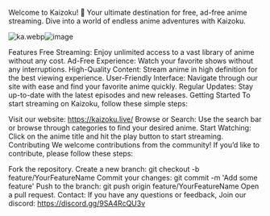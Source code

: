 Welcome to Kaizoku! 🎉 Your ultimate destination for free, ad-free anime streaming. Dive into a world of endless anime adventures with Kaizoku.


<img src="blob:chrome-untrusted://media-app/321ce309-4e5c-426e-9417-285a94f24a84" alt="ka.webp"/>![image](https://github.com/user-attachments/assets/4ee11940-14ee-47e0-ab57-876fa1998e9e)




Features
Free Streaming: Enjoy unlimited access to a vast library of anime without any cost.
Ad-Free Experience: Watch your favorite shows without any interruptions.
High-Quality Content: Stream anime in high definition for the best viewing experience.
User-Friendly Interface: Navigate through our site with ease and find your favorite anime quickly.
Regular Updates: Stay up-to-date with the latest episodes and new releases.
Getting Started
To start streaming on Kaizoku, follow these simple steps:

Visit our website: https://kaizoku.live/
Browse or Search: Use the search bar or browse through categories to find your desired anime.
Start Watching: Click on the anime title and hit the play button to start streaming.
Contributing
We welcome contributions from the community! If you’d like to contribute, please follow these steps:

Fork the repository.
Create a new branch: git checkout -b feature/YourFeatureName
Commit your changes: git commit -m 'Add some feature'
Push to the branch: git push origin feature/YourFeatureName
Open a pull request. 
Contact:
If you have any questions or feedback, Join our discord: https://discord.gg/9SA4RcQU3v
